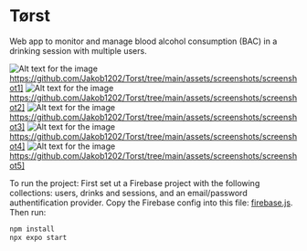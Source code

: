 # Tørst
Web app to monitor and manage blood alcohol consumption (BAC) in a drinking session with multiple users.

![Alt text for the image](images/my-image.png)https://github.com/Jakob1202/Torst/tree/main/assets/screenshots/screenshot1]
![Alt text for the image](images/my-image.png)https://github.com/Jakob1202/Torst/tree/main/assets/screenshots/screenshot2]
![Alt text for the image](images/my-image.png)https://github.com/Jakob1202/Torst/tree/main/assets/screenshots/screenshot3]
![Alt text for the image](images/my-image.png)https://github.com/Jakob1202/Torst/tree/main/assets/screenshots/screenshot4]
![Alt text for the image](images/my-image.png)https://github.com/Jakob1202/Torst/tree/main/assets/screenshots/screenshot5]

To run the project:
First set ut a Firebase project with the following collections: users, drinks and sessions, and an email/password authentification provider. Copy the Firebase config into this file: [firebase.js](https://github.com/Jakob1202/Torst/tree/main/src/config/firebase.js). Then run:
```bash
npm install
npx expo start

